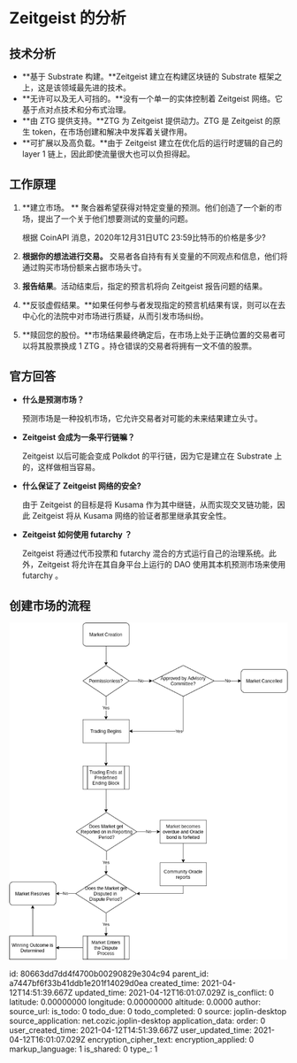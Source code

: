 # Zeitgeist 的分析

## 技术分析

- **基于 Substrate 构建。**Zeitgeist 建立在构建区块链的 Substrate  框架之上，这是该领域最先进的技术。
- **无许可以及无人可挡的。**没有一个单一的实体控制着 Zeitgeist 网络。它基于点对点技术和分布式治理。
- **由 ZTG 提供支持。**ZTG 为 Zeitgeist 提供动力。ZTG 是 Zeitgeist 的原生 token，在市场创建和解决中发挥着关键作用。
- **可扩展以及高负载。**由于 Zeitgeist 建立在优化后的运行时逻辑的自己的 layer 1 链上，因此即使流量很大也可以负担得起。

## 工作原理

1. **建立市场。 ** 聚合器希望获得对特定变量的预测。他们创造了一个新的市场，提出了一个关于他们想要测试的变量的问题。

   根据 CoinAPI 消息，2020年12月31日UTC 23:59比特币的价格是多少?

2. **根据你的想法进行交易。** 交易者各自持有有关变量的不同观点和信息，他们将通过购买市场份额来占据市场头寸。

3. **报告结果**。活动结束后，指定的预言机将向 Zeitgeist 报告问题的结果。

4. **反驳虚假结果。**如果任何参与者发现指定的预言机结果有误，则可以在去中心化的法院中对市场进行质疑，从而引发市场纠纷。

5. **赎回您的股份。**市场结果最终确定后，在市场上处于正确位置的交易者可以将其股票换成 1 ZTG 。持仓错误的交易者将拥有一文不值的股票。

## 官方回答

- **什么是预测市场？**

  预测市场是一种投机市场，它允许交易者对可能的未来结果建立头寸。

- **Zeitgeist 会成为一条平行链嘛？**

  Zeitgeist 以后可能会变成 Polkdot 的平行链，因为它是建立在 Substrate 上的，这样做相当容易。

- **什么保证了 Zeitgeist 网络的安全?**

  由于 Zeitgeist 的目标是将 Kusama 作为其中继链，从而实现交叉链功能，因此 Zeitgeist 将从 Kusama 网络的验证者那里继承其安全性。

- **Zeitgeist 如何使用 futarchy ？**

  Zeitgeist 将通过代币投票和 futarchy 混合的方式运行自己的治理系统。此外，Zeitgeist 将允许在其自身平台上运行的 DAO 使用其本机预测市场来使用 futarchy 。

## 创建市场的流程

![market_creation.png](https://github.com/zeitgeistpm/zeitgeist/blob/main/docs/diagrams/market_creation.png?raw=true)

id: 80663dd7dd4f4700b00290829e304c94
parent_id: a7447bf6f33b41ddb1e201f14029d0ea
created_time: 2021-04-12T14:51:39.667Z
updated_time: 2021-04-12T16:01:07.029Z
is_conflict: 0
latitude: 0.00000000
longitude: 0.00000000
altitude: 0.0000
author: 
source_url: 
is_todo: 0
todo_due: 0
todo_completed: 0
source: joplin-desktop
source_application: net.cozic.joplin-desktop
application_data: 
order: 0
user_created_time: 2021-04-12T14:51:39.667Z
user_updated_time: 2021-04-12T16:01:07.029Z
encryption_cipher_text: 
encryption_applied: 0
markup_language: 1
is_shared: 0
type_: 1
